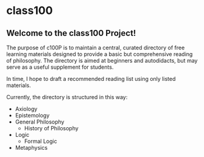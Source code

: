 # class100

## Welcome to the class100 Project!

The purpose of c100P is to maintain a central, curated directory of free learning materials designed to provide a basic but comprehensive reading of philosophy.
The directory is aimed at beginners and autodidacts, but may serve as a useful supplement for students.

In time, I hope to draft a recommended reading list using only listed materials.

Currently, the directory is structured in this way:

- Axiology
- Epistemology
- General Philosophy
  - History of Philosophy
- Logic
  - Formal Logic
- Metaphysics
